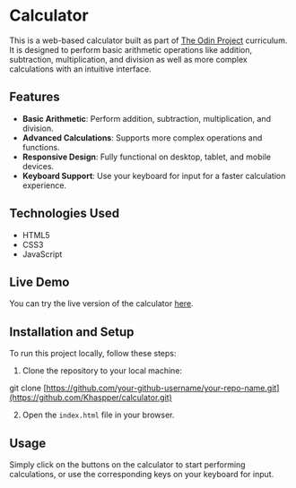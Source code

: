 # Calculator

This is a web-based calculator built as part of [The Odin Project](https://www.theodinproject.com/) curriculum. It is designed to perform basic arithmetic operations like addition, subtraction, multiplication, and division as well as more complex calculations with an intuitive interface.

## Features

- **Basic Arithmetic**: Perform addition, subtraction, multiplication, and division.
- **Advanced Calculations**: Supports more complex operations and functions.
- **Responsive Design**: Fully functional on desktop, tablet, and mobile devices.
- **Keyboard Support**: Use your keyboard for input for a faster calculation experience.

## Technologies Used

- HTML5
- CSS3
- JavaScript

## Live Demo

You can try the live version of the calculator [here](https://khaspper.github.io/calculator/).

## Installation and Setup

To run this project locally, follow these steps:

1. Clone the repository to your local machine:

git clone [https://github.com/your-github-username/your-repo-name.git](https://github.com/Khaspper/calculator.git)

2. Open the `index.html` file in your browser.

## Usage

Simply click on the buttons on the calculator to start performing calculations, or use the corresponding keys on your keyboard for input.

